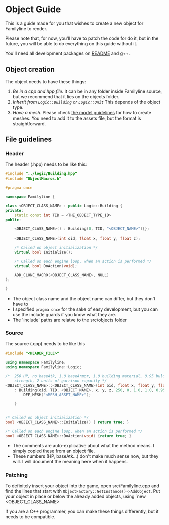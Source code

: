 # Object Guide

This is a guide made for you that wishes to create a new object for Familyline to render.

Please note that, for now, you'll have to patch the code for do it, but in the future, you will be able to do everything on this guide without it.

You'll need all development packages on [README](../README.md) and g++.

## Object creation

The object needs to have these things:
1. *Be in a cpp and hpp file.* It can be in any folder inside Familyline source, but we recommend that it lies on the objects folder.
2. *Inherit from `Logic::Building` or `Logic::Unit`* This depends of the object type.
3. *Have a mesh*. 
	Please check [the model guidelines](model_contrib.md) for how to create meshes. You need to add it to the assets file, but the format is straightforward. 

## File guidelines

### Header

The header (.hpp) needs to be like this:

```c++
#include "../logic/Building.hpp"
#include "ObjectMacros.h"

#pragma once

namespace Familyline {

class <OBJECT_CLASS_NAME> : public Logic::Building {
private:
    static const int TID = <THE_OBJECT_TYPE_ID>
public:

	<OBJECT_CLASS_NAME>() : Building(0, TID, "<OBJECT_NAME>"){};
	
    <OBJECT_CLASS_NAME>(int oid, float x, float y, float z);

    /* Called on object initialization */
    virtual bool Initialize();

    /* Called on each engine loop, when an action is performed */
    virtual bool DoAction(void);

	ADD_CLONE_MACRO(<OBJECT_CLASS_NAME>, NULL)
};

}
```

- The object class name and the object name can differ, but they don't have to
- I specified `pragma once` for the sake of easy development, but you can use the include guards if you know what they are.
- The 'include' paths are relatve to the src/objects folder

### Source
The source (.cpp) needs to be like this

```c++
#include "<HEADER_FILE>"

using namespace Familyline;
using namespace Familyline::Logic;

/*  250 HP, no baseAtk, 1.0 baseArmor, 1.0 building material, 0.95 bulding
    strength, 2 units of garrison capacity */
<OBJECT_CLASS_NAME>::<OBJECT_CLASS_NAME>(int oid, float x, float y, float z)
    : Building(oid, TID, <OBJECT_NAME>, x, y, z, 250, 0, 1.0, 1.0, 0.95, 2) {
        DEF_MESH("<MESH_ASSET_NAME>");

    }


/* Called on object initialization */
bool <OBJECT_CLASS_NAME>::Initialize() { return true; }

/* Called on each engine loop, when an action is performed */
bool <OBJECT_CLASS_NAME>::DoAction(void) {return true; }
```
- The comments are auto-explicative about what the method means. I simply copied these from an object file.
- These numbers (HP, baseAtk...) don't make much sense now, but they will. I will document the meaning here when it happens.

### Patching
To definitely insert your object into the game, open src/Familyline.cpp and find the lines that start with `ObjectFactory::GetInstance()->AddObject`. Put your object in place or below the already added objects, using `new <OBJECT_CLASS_NAME>


If you are a C++ programmer, you can make these things differently, but it needs to be compatible.
 

